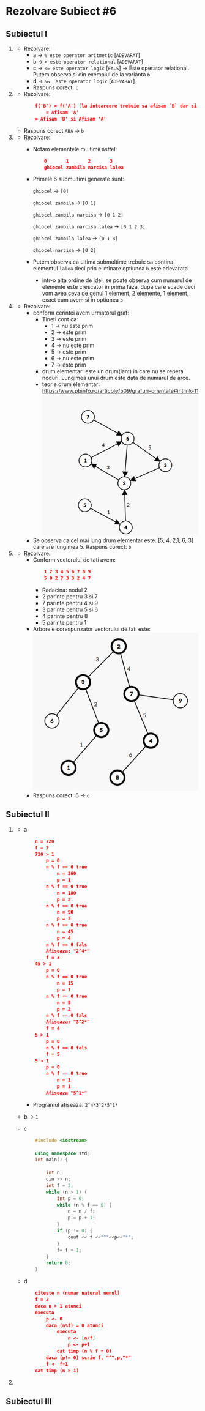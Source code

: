 # Rezolvare Subiect #6

## Subiectul I
1. 
    - Rezolvare:
        * a -> `% este operator aritmetic` [`ADEVARAT`]
        * b -> `> este operator relational` [`ADEVARAT`] 
        * c -> `<= este operator logic` [`FALS`] -> Este operator relational. Putem observa si din exemplul de la varianta `b`
        * d -> `&&  este operator logic` [`ADEVARAT`]
        * Raspuns corect: `c`
2. 
    - Rezolvare:
        ```json
            f('B') = f('A') [la intoarcere trebuie sa afisam `B` dar si sa calculam din nou f('A')]
                = Afisam 'A'
            = Afisam 'B' si Afisam 'A'
        ```
    - Raspuns corect `ABA` -> `b`

3. 
    - Rezolvare: 
        * Notam elementele multimii astfel:
            ```json
                0       1       2       3    
                ghiocel zambila narcisa lalea
            ```
        * Primele 6 submultimi generate sunt:

            `ghiocel` -> `[0]`

            `ghiocel zambila` -> `[0 1]`

            `ghiocel zambila narcisa` -> `[0 1 2]`

            `ghiocel zambila narcisa lalea` -> `[0 1 2 3]`

            `ghiocel zambila lalea` -> `[0 1 3]`

            `ghiocel narcisa` -> `[0 2]`
        * Putem observa ca ultima submultime  trebuie sa contina elementul `lalea` deci prin eliminare optiunea `b` este adevarata
            * intr-o alta ordine de idei, se poate observa cum numarul de elemente este crescator in prima faza, dupa care scade deci vom avea ceva de genul 1 element, 2 elemente, 1 element, exact cum avem si in optiunea `b`
4. 
    - Rezolvare:
        * conform cerintei avem urmatorul graf:
            * Tineti cont ca:
                * 1 -> nu este prim
                * 2 -> este prim
                * 3 -> este prim
                * 4 -> nu este prim
                * 5 -> este prim
                * 6 -> nu este prim
                * 7 -> este prim
            * drum elementar: este un drum(lant) in care nu se repeta noduri. Lungimea unui drum este data de numarul de arce.
            * teorie drum elementar: https://www.pbinfo.ro/articole/509/grafuri-orientate#intlink-11
        ![Poza graf](imagini/t6-s1-e4.png)
        * Se observa ca cel mai lung drum elementar este: [5, 4, 2,1, 6, 3] care are lungimea 5. Raspuns corect: `b`

5. 
    - Rezolvare:
        * Conform vectorului de tati avem:
            ```json
                1 2 3 4 5 6 7 8 9
                5 0 2 7 3 3 2 4 7
            ```
            * Radacina: nodul 2
            * 2 parinte pentru 3 si 7
            * 7 parinte pentru 4 si 9
            * 3 parinte pentru 5 si 6
            * 4 parinte pentru 8
            * 5 parinte pentru 1
        * Arborele corespunzator vectorului de tati este:
        ![Poza graf](imagini/t6-s1-e5.png)
        * Raspuns corect: 6 -> `d`

## Subiectul II
1. 
    * a
        ```json
            n = 720
            f = 2
            720 > 1
                p = 0
                n % f == 0 true
                    n = 360
                    p = 1
                n % f == 0 true
                    n = 180
                    p = 2
                n % f == 0 true
                    n = 90
                    p = 3
                n % f == 0 true
                    n = 45
                    p = 4
                n % f == 0 fals
                Afiseaza: "2^4*"
                f = 3
            45 > 1
                p = 0
                n % f == 0 true
                    n = 15
                    p = 1
                n % f == 0 true
                    n = 5
                    p = 2
                n % f == 0 fals
                Afiseaza: "3^2*"
                f = 4
            5 > 1
                p = 0
                n % f == 0 fals
                f = 5
            5 > 1
                p = 0
                n % f == 0 true
                    n = 1
                    p = 1
                Afiseaza "5^1*"
        ```
        - Programul afiseaza: `2^4*3^2*5^1*`

    * b -> `1`
    * c
        ```c++
            #include <iostream>

            using namespace std;
            int main() {

                int n;
                cin >> n;
                int f = 2;
                while (n > 1) {
                    int p = 0;
                    while (n % f == 0) {
                        n = n / f;
                        p = p + 1;
                    }
                    if (p != 0) {
                        cout << f <<"^"<<p<<"*";
                    }
                    f= f + 1;
                }
                return 0;
            }
        ```
    * d 
        ```json
            citeste n (numar natural nenul)
            f = 2
            daca n > 1 atunci
            executa
                p <- 0
                daca (n%f) = 0 atunci
                    executa
                        n <- [n/f]
                        p <- p+1
                    cat timp (n % f = 0)
                daca (p!= 0) scrie f, "^",p,"*"
                f <- f+1
            cat timp (n > 1)
        ```
2. 
## Subiectul III